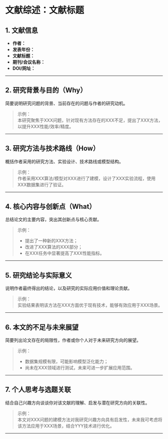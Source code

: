 # 文献综述：文献标题

## 1. 文献信息
- **作者：**  
- **发表年份：**  
- **文献标题：**  
- **期刊/会议名称：**  
- **DOI/网址：**  

---

## 2. 研究背景与目的（Why）
简要说明研究问题的背景、当前存在的问题与作者的研究动机。

> 示例：  
> 本研究聚焦于XXX问题，针对现有方法存在的XXX不足，提出了XXX方法，以提升XXX性能/效率/精度。

---

## 3. 研究方法与技术路线（How）
概括作者采用的研究方法、实验设计、技术路线或模型结构。

> 示例：  
> 作者采用XXX算法/模型对XXX进行了建模，设计了XXX实验流程，使用XXX数据集进行了验证。

---

## 4. 核心内容与创新点（What）
总结论文的主要内容，突出其创新点与核心贡献。

> 示例：  
> - 提出了一种新的XXX方法；
> - 改进了XXX算法的XXX部分；
> - 在XXX任务中显著提高了XXX性能指标。

---

## 5. 研究结论与实际意义
说明作者最终得出的结论，以及研究的实际应用价值和理论贡献。

> 示例：  
> 实验结果表明该方法在XXX方面优于现有技术，能够有效应用于XXX场景。

---

## 6. 本文的不足与未来展望
简要列出论文存在的局限性，作者或你个人对于未来研究方向的展望。

> 示例：  
> - 数据集规模有限，可能影响模型泛化能力；  
> - 尚未在XXX领域进行测试，未来可进一步扩展应用范围。

---

## 7. 个人思考与选题关联
结合自己兴趣方向谈谈你对该文献的理解、启发与潜在研究方向的关联性。

> 示例：  
> 本文对XXX问题的建模方法对我研究兴趣方向具有启发性，未来我可考虑将该方法应用于XXX场景，结合YYY技术进行优化。

---